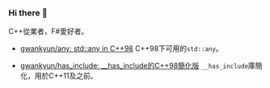 ### Hi there 👋

<!--
**gwankyun/gwankyun** is a ✨ _special_ ✨ repository because its `README.md` (this file) appears on your GitHub profile.

Here are some ideas to get you started:

- 🔭 I’m currently working on ...
- 🌱 I’m currently learning ...
- 👯 I’m looking to collaborate on ...
- 🤔 I’m looking for help with ...
- 💬 Ask me about ...
- 📫 How to reach me: ...
- 😄 Pronouns: ...
- ⚡ Fun fact: ...
-->

C++從業者，F\#愛好者。

- [gwankyun/any: std::any in C++98](https://github.com/gwankyun/any)
C++98下可用的`std::any`。

- [gwankyun/has_include: __has_include的C++98簡化版](https://github.com/gwankyun/has_include)
`__has_include`庫簡化，用於C++11及之前。
